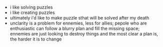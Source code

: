 - i like solving puzzles
- i like creating puzzles
- ultimately i'd like to make puzzle sthat will be solved after my death
- unclarity is a problem for ennemies, less for allies; pepole who are enthusiastic can follow a blurry plan and fill the missing space; ennemies are just looking to destroy things and the most clear a plan is, the harder it is to change

